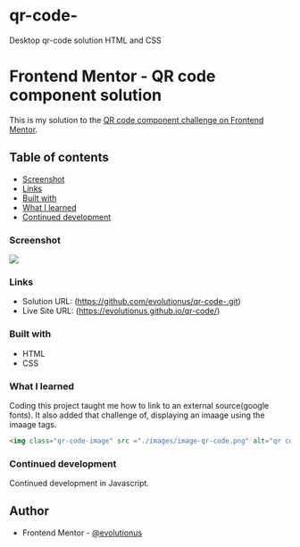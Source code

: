 
# qr-code-
Desktop qr-code solution HTML and CSS
# Frontend Mentor - QR code component solution

This is my solution to the [QR code component challenge on Frontend Mentor](https://evolutionus.github.io/qr-code/). 

## Table of contents

  
  - [Screenshot](#screenshot)
  - [Links](#links)
  - [Built with](#built-with)
  - [What I learned](#what-i-learned)
  - [Continued development](#continued-development)
 

### Screenshot

![](images/my-qr-code-project.png)



### Links

- Solution URL: (https://github.com/evolutionus/qr-code-.git)
- Live Site URL: (https://evolutionus.github.io/qr-code/)



### Built with

- HTML 
- CSS 


### What I learned

Coding this project taught me how to link to an external source(google fonts). It also added that challenge of, displaying an imaage using the imaage tags.

```html
<img class="qr-code-image" src ="./images/image-qr-code.png" alt="qr code image" width="240">
```


### Continued development

Continued development in Javascript.



## Author


- Frontend Mentor - [@evolutionus](https://www.frontendmentor.io/profile/evolutionus)
